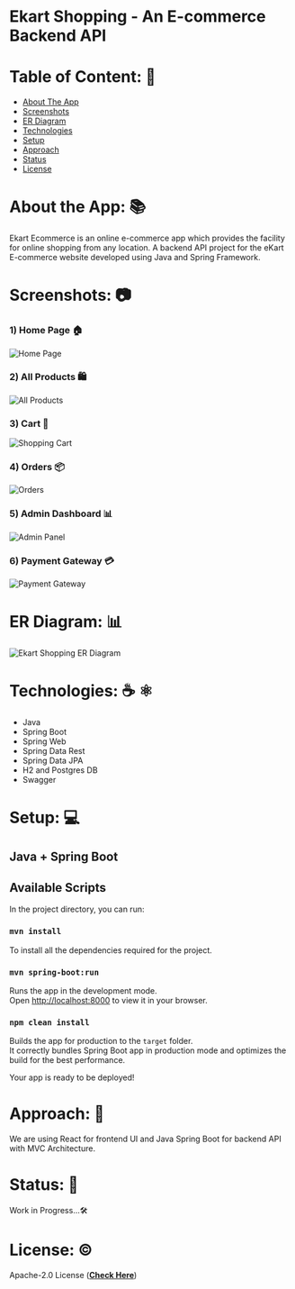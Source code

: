 # Ekart Shopping - An E-commerce Backend API



# Table of Content: 📑

- [About The App](#about-the-app)
- [Screenshots](#screenshots)
- [ER Diagram](#er-diagram)
- [Technologies](#technologies)
- [Setup](#setup)
- [Approach](#approach)
- [Status](#status)
- [License](#license)

# About the App: 📚
Ekart Ecommerce is an online e-commerce app which provides the facility for online shopping from any location.
A backend API project for the eKart E-commerce website developed using Java and Spring Framework.

# Screenshots: 📷

### 1) Home Page 🏠
![Home Page](eKart_shopping_home.png)

### 2) All Products 🛍️
![All Products](eKart_shopping_all-products.png)

### 3) Cart 🛒
![Shopping Cart](eKart_shopping_cart.png)

### 4) Orders 📦
![Orders](eKart_shopping_orders.png)

### 5) Admin Dashboard 📊
![Admin Panel](eKart_shopping_admin-panel.png)

### 6) Payment Gateway 💳
![Payment Gateway](eKart_shopping_payment-gateway.png)

# ER Diagram: 📊
![Ekart Shopping ER Diagram](ekartdb-backend-ER-diagram.png)

# Technologies: ☕️  ⚛️

- Java
- Spring Boot
- Spring Web
- Spring Data Rest
- Spring Data JPA
- H2 and Postgres DB
- Swagger

# Setup: 💻

## Java + Spring Boot 

## Available Scripts

In the project directory, you can run:

### `mvn install`

To install all the dependencies required for the project.

### `mvn spring-boot:run`

Runs the app in the development mode.\
Open [http://localhost:8000](http://localhost:8000) to view it in your browser.


### `npm clean install`

Builds the app for production to the `target` folder.\
It correctly bundles Spring Boot app in production mode and optimizes the build for the best performance.

Your app is ready to be deployed!

# Approach: 🚶
We are using React for frontend UI and Java Spring Boot for backend API with MVC Architecture.

# Status: 📶
Work in Progress...🛠️

# License: ©️
Apache-2.0 License (**[Check Here](https://github.com/Biswajit-Behera/eKart-ecommerce-app/blob/master/LICENSE)**)
